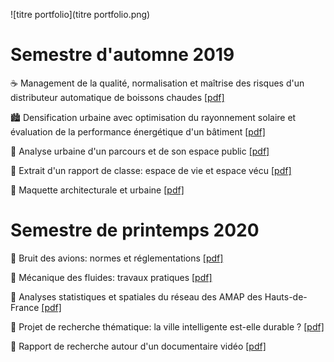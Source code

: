 ![titre portfolio](titre portfolio.png)



# Semestre d'automne 2019

☕️ Management de la qualité, normalisation et maîtrise des risques d'un distributeur automatique de boissons chaudes <a href="file/aglg - Qualité, normaliation d'un distributeur de boisssons .pdf">[pdf]</a>

🏙 Densification urbaine avec optimisation du rayonnement solaire et évaluation de la performance énergétique d'un bâtiment <a href="file/aglg - Rayonnement solaire et performance énergétique d'un bâtiment.pdf" download ="UR05">[pdf]</a> 

🏡 Analyse urbaine d'un parcours et de son espace public <a href="file/aglg - Diagnostic urbain .pdf" download ="UR05">[pdf]</a> 

🌿 Extrait d'un rapport de classe: espace de vie et espace vécu <a href="file/aglg - Ressenti urbain .pdf" download ="UR05">[pdf]</a> 

🏰 Maquette architecturale et urbaine <a href="file/aglg - Maquette architecturale.pdf" download ="UR05">[pdf]</a> 

# Semestre de printemps 2020

🎤 Bruit des avions: normes et réglementations <a href="file/aglg - Bruit des avions .pdf" download ="UR05">[pdf]</a>

🌊 Mécanique des fluides: travaux pratiques <a href="file/aglg - TP mécanique des fluides.pdf" download ="UR05">[pdf]</a>

🥕 Analyses statistiques et spatiales du réseau des AMAP des Hauts-de-France <a href="file/aglg - Analyses du réseau des AMAP des Hauts-de-France.pdf" download ="UR05">[pdf]</a>

🌇 Projet de recherche thématique: la ville intelligente est-elle durable ? <a href="file/aglg - Ville durable et ville intélligente.pdf" download ="UR05">[pdf]</a>

🎏 Rapport de recherche autour d'un documentaire vidéo <a href="file/aglg - Nature et culture à Tokyo.pdf" download ="UR05">[pdf]</a>

<title>Portfolio</title> 

